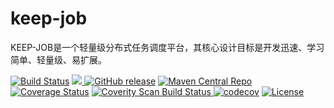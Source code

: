 # keep-job
KEEP-JOB是一个轻量级分布式任务调度平台，其核心设计目标是开发迅速、学习简单、轻量级、易扩展。


[![Build Status](https://travis-ci.org/zhangxuexiang/keep-job.svg?branch=master)](https://travis-ci.org/zhangxuexiang/keep-job)
<a href="https://hub.docker.com/r/com.keep/keep-job/">
    <img src="https://img.shields.io/badge/docker-passing-brightgreen.svg" />
</a>
[![GitHub release](https://img.shields.io/github/release/zhangxuexiang/keep-job.svg)](https://github.com/zhangxuexiang/keep-job/releases)
[![Maven Central Repo](https://img.shields.io/maven-central/v/com.keep/keep-job.svg)](https://mvnrepository.com/artifact/com.keep/keep-job)
[![Coverage Status](https://coveralls.io/repos/github/zhangxuexiang/keep-job/badge.svg?branch=master)](https://coveralls.io/github/zhangxuexiang/keep-job?branch=master)
<a href="https://scan.coverity.com/projects/zhangxuexiang-keep-job">
  <img alt="Coverity Scan Build Status" src="https://scan.coverity.com/projects/17364/badge.svg" />
</a>
[![codecov](https://codecov.io/gh/zhangxuexiang/keep-job/branch/master/graph/badge.svg)](https://codecov.io/gh/zhangxuexiang/keep-job)
[![License](https://img.shields.io/badge/License-Apache%202.0-blue.svg)](https://opensource.org/licenses/Apache-2.0)
